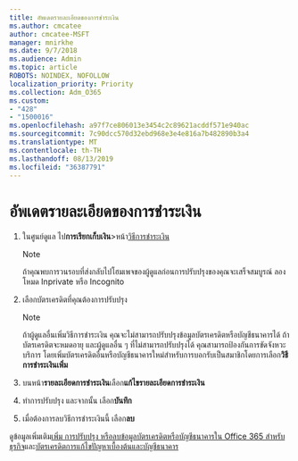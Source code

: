```yaml
---
title: อัพเดตรายละเอียดของการชำระเงิน
ms.author: cmcatee
author: cmcatee-MSFT
manager: mnirkhe
ms.date: 9/7/2018
ms.audience: Admin
ms.topic: article
ROBOTS: NOINDEX, NOFOLLOW
localization_priority: Priority
ms.collection: Adm_O365
ms.custom:
- "428"
- "1500016"
ms.openlocfilehash: a97f7ce806013e3454c2c89621acddf571e940ac
ms.sourcegitcommit: 7c90dcc570d32ebd968e3e4e816a7b482890b3a4
ms.translationtype: MT
ms.contentlocale: th-TH
ms.lasthandoff: 08/13/2019
ms.locfileid: "36387791"
---
```

# <a name="update-payment-details"></a>อัพเดตรายละเอียดของการชำระเงิน

1. ในศูนย์ดูแล ไป**การเรียกเก็บเงิน**\>หน้า[วิธีการชำระเงิน](https://go.microsoft.com/fwlink/p/?linkid=2018806)

    > [!NOTE]
    > ถ้าคุณพบการวนรอบที่ส่งกลับไปโฮมเพจของผู้ดูแลก่อนการปรับปรุงของคุณจะเสร็จสมบูรณ์ ลองโหมด Inprivate หรือ Incognito
  
2. เลือกบัตรเครดิตที่คุณต้องการปรับปรุง

    > [!NOTE]
    > ถ้าผู้ดูแลอื่นเพิ่มวิธีการชำระเงิน คุณจะไม่สามารถปรับปรุงข้อมูลบัตรเครดิตหรือบัญชีธนาคารได้ ถ้าบัตรเครดิตจะหมดอายุ และผู้ดูแลอื่น ๆ ที่ไม่สามารถปรับปรุงได้ คุณสามารถป้องกันการขัดจังหวะบริการ โดยเพิ่มบัตรเครดิตอื่นหรือบัญชีธนาคารใหม่สำหรับการบอกรับเป็นสมาชิกโดยการเลือก**วิธีการชำระเงินเพิ่ม**
  
3. บนหน้า**รายละเอียดการชำระเงิน**เลือก**แก้ไขรายละเอียดการชำระเงิน**

4. ทำการปรับปรุง และจากนั้น เลือก**บันทึก**

5. เมื่อต้องการลบวิธีการชำระเงินนี้ เลือก**ลบ**

ดูข้อมูลเพิ่มเติม[เพิ่ม การปรับปรุง หรือลบข้อมูลบัตรเครดิตหรือบัญชีธนาคารใน Office 365 สำหรับธุรกิจ](https://docs.microsoft.com/en-us/office365/admin/subscriptions-and-billing/add-update-or-remove-credit-card-or-bank-account)และ[บัตรเครดิตการแก้ไขปัญหาเบื้องต้นและบัญชีธนาคาร](https://docs.microsoft.com/en-us/office365/admin/subscriptions-and-billing/add-update-or-remove-credit-card-or-bank-account#troubleshooting-credit-cards-and-bank-accounts)